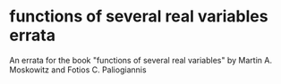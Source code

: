 # functions of several real variables errata
An errata for the book "functions of several real variables" by Martin A. Moskowitz and Fotios C. Paliogiannis 
